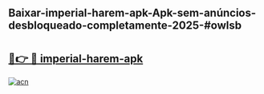 ## Baixar-imperial-harem-apk-Apk-sem-anúncios-desbloqueado-completamente-2025-#owlsb

# <h2><a href="https://ainizakaria.my?title=imperial-harem-apk&ref=20M">🔗👉 🔴 imperial-harem-apk</a></h2>

[![acn](https://github.com/user-attachments/assets/0f9c940e-d8b0-45ae-aac7-cd30a18b3e1c)](https://ainizakaria.my?title=imperial-harem-apk&ref=20M)

